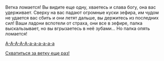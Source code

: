 Ветка ломается! 
Вы видите еще одну, хваетесь и слава богу, она вас удерживает.
Сверху на вас падают огромные куски зефира, им чудом не удается вас сбить и 
они летят дальше, вы держитесь из последних сил!
Ваши ладони вспотели от страха, они все в зефире, палка выскальзывает, но вы вгрызаетесь в неё зубами...
Но палка опять ломается!

[  А-А-А-А-А-а-а-а-а-а-а](../win-scream/win-scream.md)

[  Схватиться за ветку еще раз!](../win-stick/win-stick.md)
